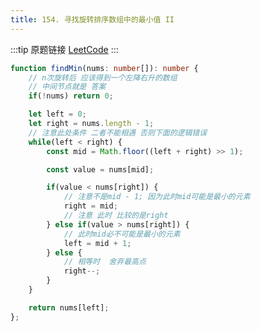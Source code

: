 ```yaml
---
title: 154. 寻找旋转排序数组中的最小值 II
---
```

:::tip 原题链接
[LeetCode](https://leetcode-cn.com/problems/find-minimum-in-rotated-sorted-array-ii/)
:::

```typescript
function findMin(nums: number[]): number {
    // n次旋转后 应该得到一个左降右升的数组
    // 中间节点就是 答案
    if(!nums) return 0;

    let left = 0;
    let right = nums.length - 1;
    // 注意此处条件 二者不能相遇 否则下面的逻辑错误
    while(left < right) {
        const mid = Math.floor((left + right) >> 1);

        const value = nums[mid];

        if(value < nums[right]) {
            // 注意不是mid - 1; 因为此时mid可能是最小的元素
            right = mid;
            // 注意 此时 比较的是right
        } else if(value > nums[right]) {
            // 此时mid必不可能是最小的元素
            left = mid + 1;
        } else {
            // 相等时  舍弃最高点 
            right--;
        }
    }

    return nums[left];
};
```
